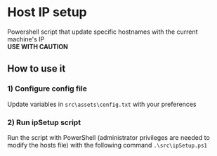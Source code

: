 # Host IP setup
Powershell script that update specific hostnames with the current machine's IP  
**USE WITH CAUTION**

## How to use it
### 1) Configure config file
Update variables in `src\assets\config.txt` with your preferences
### 2) Run ipSetup script
Run the script with PowerShell (administrator privileges are needed to modify the hosts file) with the following 
command `.\src\ipSetup.ps1`
